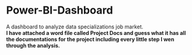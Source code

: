 # Power-BI-Dashboard
A dashboard to analyze data specializations job market. 
<br><b>I have attached a word file called Project Docs and guess what it has all the documentations 
for the project including every little step I wen through the analysis.

